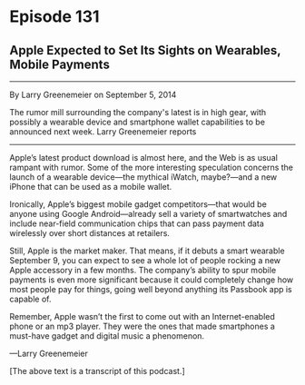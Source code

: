 # Episode 131

## Apple Expected to Set Its Sights on Wearables, Mobile Payments

---

By Larry Greenemeier on September 5, 2014

The rumor mill surrounding the company's latest is in high gear, with possibly a wearable device and smartphone wallet capabilities to be announced next week. Larry Greenemeier reports

---

Apple’s latest product download is almost here, and the Web is as usual rampant with rumor. Some of the more interesting speculation concerns the launch of a wearable device—the mythical iWatch, maybe?—and a new iPhone that can be used as a mobile wallet.

Ironically, Apple’s biggest mobile gadget competitors—that would be anyone using Google Android—already sell a variety of smartwatches and include near-field communication chips that can pass payment data wirelessly over short distances at retailers.

Still, Apple is the market maker. That means, if it debuts a smart wearable September 9, you can expect to see a whole lot of people rocking a new Apple accessory in a few months. The company’s ability to spur mobile payments is even more significant because it could completely change how most people pay for things, going well beyond anything its Passbook app is capable of.

Remember, Apple wasn’t the first to come out with an Internet-enabled phone or an mp3 player. They were the ones that made smartphones a must-have gadget and digital music a phenomenon.

—Larry Greenemeier

[The above text is a transcript of this podcast.]


